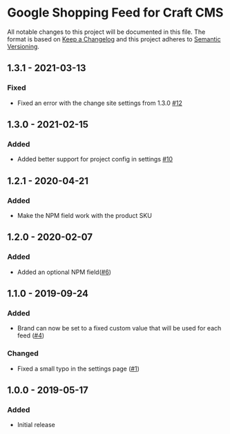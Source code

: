 # Google Shopping Feed for Craft CMS

All notable changes to this project will be documented in this file.
The format is based on [Keep a Changelog](http://keepachangelog.com/) and this project adheres to [Semantic Versioning](http://semver.org/).

## 1.3.1 - 2021-03-13
### Fixed
- Fixed an error with the change site settings from 1.3.0 [#12](https://github.com/studioespresso/craft-google-shopping-feed/issues/12)


## 1.3.0 - 2021-02-15
### Added
- Added better support for project config in settings [#10](https://github.com/studioespresso/craft-google-shopping-feed/issues/10)

## 1.2.1 - 2020-04-21
### Added
- Make the NPM field work with the product SKU

## 1.2.0 - 2020-02-07
### Added
- Added an optional NPM field([#6](https://github.com/studioespresso/craft-google-shopping-feed/issues/6))

## 1.1.0 - 2019-09-24
### Added
- Brand can now be set to a fixed custom value that will be used for each feed ([#4](https://github.com/studioespresso/craft-google-shopping-feed/issues/4))

### Changed
- Fixed a small typo in the settings page ([#1](https://github.com/studioespresso/craft-google-shopping-feed/pull/1))

## 1.0.0 - 2019-05-17
### Added
- Initial release
